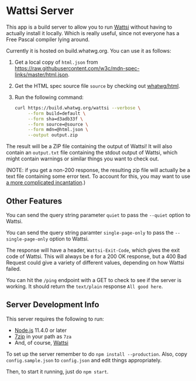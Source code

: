 # Wattsi Server

This app is a build server to allow you to run [Wattsi](https://github.com/whatwg/wattsi) without having to actually install it locally. Which is really useful, since not everyone has a Free Pascal compiler lying around.

Currently it is hosted on build.whatwg.org. You can use it as follows:

1. Get a local copy of `html.json` from <https://raw.githubusercontent.com/w3c/mdn-spec-links/master/html.json>.
1. Get the HTML spec source file `source` by checking out [whatwg/html](https://github.com/whatwg/html).
1. Run the following command:

   ```sh
   curl https://build.whatwg.org/wattsi --verbose \
        --form build=default \
        --form sha=d3adb33f \
        --form source=@source \
        --form mdn=@html.json \
        --output output.zip
   ```

The result will be a ZIP file containing the output of Wattsi! It will also contain an `output.txt` file containing the stdout output of Wattsi, which might contain warnings or similar things you want to check out.

(NOTE: if you get a non-200 response, the resulting zip file will actually be a text file containing some error text. To account for this, you may want to use [a more complicated incantation](https://github.com/whatwg/html-build/blob/18bdae0a716c47e326abb6312357fcc8d696a7f2/build.sh#L655-L677).)

## Other Features

You can send the query string parameter `quiet` to pass the `--quiet` option to Wattsi.

You can send the query string paramter `single-page-only` to pass the `--single-page-only` option to Wattsi.

The response will have a header, `Wattsi-Exit-Code`, which gives the exit code of Wattsi. This will always be `0` for a 200 OK response, but a 400 Bad Request could give a variety of different values, depending on how Wattsi failed.

You can hit the `/ping` endpoint with a GET to check to see if the server is working. It should return the `text/plain` response `All good here`.

## Server Development Info

This server requires the following to run:

- [Node.js](https://nodejs.org/) 11.4.0 or later
- [7zip](http://www.7-zip.org/) in your path as `7za`
- And, of course, [Wattsi](https://github.com/whatwg/wattsi)

To set up the server remember to do `npm install --production`. Also, copy `config.sample.json` to `config.json` and edit things appropriately.

Then, to start it running, just do `npm start`.

